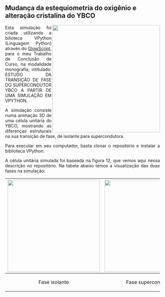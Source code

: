 <h2>Mudança da estequiometria do oxigênio e alteração cristalina do YBCO</h2>

<img width=350 align="right" src="https://github.com/jubssoares/simulacao-vpython-monografia/assets/104150753/7372f3cf-fdb3-4a58-9655-efdadd9e58b1"/>

<p align="justify">Esta simulação foi criada utilizando a bilioteca VPython (Linguagem Python) através do <a href="https://glowscript.org/#/user/jubssoares/folder/TCC/program/Simula%C3%A7%C3%A3o">GlowScript</a>, para o meu Trabalho de Conclusão de Curso, na modalidade monografia, intitulado: ESTUDO DA TRANSIÇÃO DE FASE DO SUPERCONDUTOR YBCO A PARTIR DE UMA SIMULAÇÃO EM VPYTHON.</p>

<p align="justify">A simulação consiste numa animação 3D de uma célula unitária do YBCO, mostrando as diferenças estruturais na sua transição de fase, de isolante para supercondutora.</p>

<p align="justify">Para executar em seu computador, basta clonar o repositório e instalar a biblioteca VPython.</p>

<p align="justify">A célula unitária simulada foi baseada na figura 12, que vemos aqui nessa descrição no repositório. Na tabela abaixo temos a visualização das duas fases na simulação:</p>


|<img width=300 src="https://github.com/jubssoares/simulacao-vpython-monografia/assets/104150753/3b71ce94-5ba3-4437-ae82-6053d7b4bc46"/>| <img width=300 src="https://github.com/jubssoares/simulacao-vpython-monografia/assets/104150753/a8560029-811b-4c13-9c89-f31d438069ce"/>|
| :--------: | :--------: |
| <p align="center">Fase isolante</p>     | <p align="center">Fase supercondutora</p>    |



